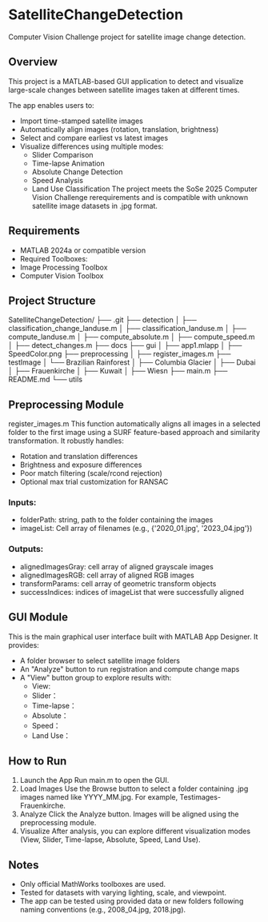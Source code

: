 # SatelliteChangeDetection
Computer Vision Challenge project for satellite image change detection.

## Overview
This project is a MATLAB-based GUI application to detect and visualize large-scale changes between satellite images taken at different times.  

The app enables users to:
- Import time-stamped satellite images
- Automatically align images (rotation, translation, brightness)
- Select and compare earliest vs latest images
- Visualize differences using multiple modes:
  - Slider Comparison
  - Time-lapse Animation
  - Absolute Change Detection
  - Speed Analysis
  - Land Use Classification
The project meets the SoSe 2025 Computer Vision Challenge rerequirements and is compatible with unknown satellite image datasets in .jpg format.

 ## Requirements
 - MATLAB 2024a or compatible version
 - Required Toolboxes:
  - Image Processing Toolbox
  - Computer Vision Toolbox
 
 ## Project Structure
 SatelliteChangeDetection/
 ├── .git
 ├── detection
 │   ├── classification_change_landuse.m
 │   ├── classification_landuse.m
 │   ├── compute_landuse.m
 │   ├── compute_absolute.m
 │   ├── compute_speed.m
 │   ├── detect_changes.m
 ├── docs
 ├── gui
 │   ├── app1.mlapp
 │   ├── SpeedColor.png
 ├── preprocessing
 │   ├── register_images.m
 ├── testImage
 │   └── Brazilian Rainforest
 │   ├── Columbia Glacier
 │   ├── Dubai
 │   ├── Frauenkirche
 │   ├── Kuwait
 │   ├── Wiesn
 ├── main.m
 ├── README.md
 └── utils
 
 ## Preprocessing Module
 register_images.m
 This function automatically aligns all images in a selected folder to the first image using a SURF feature-based approach and similarity transformation. It robustly handles:
 - Rotation and translation differences
 - Brightness and exposure differences
 - Poor match filtering (scale/rcond rejection)
 - Optional max trial customization for RANSAC
 ### Inputs:
 - folderPath: string, path to the folder containing the images
 - imageList: Cell array of filenames (e.g., {'2020_01.jpg', '2023_04.jpg'})
 ### Outputs:
 - alignedImagesGray: cell array of aligned grayscale images
 - alignedImagesRGB:  cell array of aligned RGB images
 - transformParams:   cell array of geometric transform objects
 - successIndices:    indices of imageList that were successfully aligned

 ## GUI Module
 This is the main graphical user interface built with MATLAB App Designer. It provides:
 - A folder browser to select satellite image folders
 - An "Analyze" button to run registration and compute change maps
 - A "View" button group to explore results with:
   - View:
   - Slider：
   - Time-lapse：
   - Absolute：
   - Speed：
   - Land Use：

 ## How to Run
 1. Launch the App
    Run main.m to open the GUI.
 2. Load Images
    Use the Browse button to select a folder containing .jpg images named like YYYY_MM.jpg. For example, Testimages-Frauenkirche.
 3. Analyze
    Click the Analyze button. Images will be aligned using the preprocessing module.
 4. Visualize
    After analysis, you can explore different visualization modes (View, Slider, Time-lapse, Absolute, Speed, Land Use).

 ## Notes
 - Only official MathWorks toolboxes are used.
 - Tested for datasets with varying lighting, scale, and viewpoint.
 - The app can be tested using provided data or new folders following naming conventions (e.g., 2008_04.jpg, 2018.jpg). 
 
 
